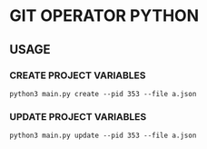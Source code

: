 # GIT OPERATOR PYTHON

## USAGE
### CREATE PROJECT VARIABLES
`````````
python3 main.py create --pid 353 --file a.json
`````````
### UPDATE PROJECT VARIABLES
`````````
python3 main.py update --pid 353 --file a.json
`````````